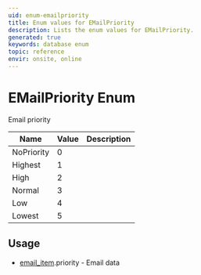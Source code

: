 ```yaml
---
uid: enum-emailpriority
title: Enum values for EMailPriority
description: Lists the enum values for EMailPriority.
generated: true
keywords: database enum
topic: reference
envir: onsite, online
---
```


# EMailPriority Enum

Email priority

| Name | Value | Description |
|------|-------|-------------|
|NoPriority|0||
|Highest|1||
|High|2||
|Normal|3||
|Low|4||
|Lowest|5||

## Usage

* [email_item](../email-item.md).priority - Email data

